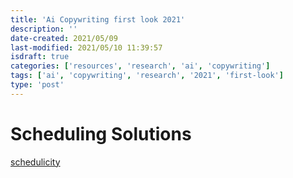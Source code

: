 ```yaml
---
title: 'Ai Copywriting first look 2021'
description: ''
date-created: 2021/05/09
last-modified: 2021/05/10 11:39:57
isdraft: true
categories: ['resources', 'research', 'ai', 'copywriting']
tags: ['ai', 'copywriting', 'research', '2021', 'first-look']
type: 'post'
---
```


# Scheduling Solutions

[schedulicity](https://www.schedulicity.com/essentials/)
